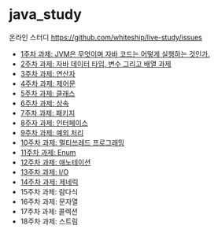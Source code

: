 # java_study

온라인 스터디 https://github.com/whiteship/live-study/issues

* [1주차 과제: JVM은 무엇이며 자바 코드는 어떻게 실행하는 것인가.](./study/1주차.md)
* [2주차 과제: 자바 데이터 타입, 변수 그리고 배열 과제](./study/2주차.md)
* [3주차 과제: 연산자](./study/3주차.md)
* [4주차 과제: 제어문](./study/4주차.md)
* [5주차 과제: 클래스](./study/5주차.md)
* [6주차 과제: 상속](./study/6주차.md)
* [7주차 과제: 패키지](./study/7주차.md)
* [8주자 과제: 인터페이스](./study/8주차.md)
* [9주차 과제: 예외 처리](./study/9주차.md)
* [10주차 과제: 멀티쓰레드 프로그래밍](./study/10주차.md)
* [11주차 과제: Enum](./study/11주차.md)
* [12주차 과제: 애노테이션](./study/12주차.md)
* [13주차 과제: I/O](./study/13주차.md)
* [14주차 과제: 제네릭](./study/14주차.md)
* 15주차 과제: 람다식
* 16주차 과제: 문자열
* 17주차 과제: 콜렉션
* 18주차 과제: 스트림
